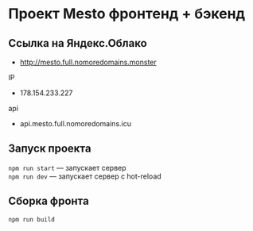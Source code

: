 # Проект Mesto фронтенд + бэкенд

## Ссылка на Яндекс.Облако

- http://mesto.full.nomoredomains.monster 

IP
- 178.154.233.227

api
- api.mesto.full.nomoredomains.icu



## Запуск проекта

`npm run start` — запускает сервер   
`npm run dev` — запускает сервер с hot-reload

## Сборка фронта
`npm run build`
